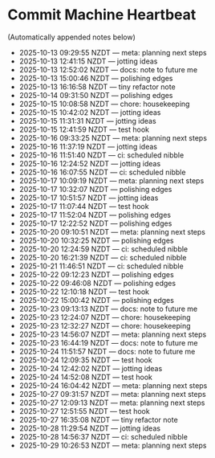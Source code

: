 # Commit Machine Heartbeat

(Automatically appended notes below)
- 2025-10-13 09:29:55 NZDT — meta: planning next steps
- 2025-10-13 12:41:15 NZDT — jotting ideas
- 2025-10-13 12:52:02 NZDT — docs: note to future me
- 2025-10-13 15:00:46 NZDT — polishing edges
- 2025-10-13 16:16:58 NZDT — tiny refactor note
- 2025-10-14 09:31:50 NZDT — polishing edges
- 2025-10-15 10:08:58 NZDT — chore: housekeeping
- 2025-10-15 10:42:02 NZDT — jotting ideas
- 2025-10-15 11:31:31 NZDT — jotting ideas
- 2025-10-15 12:41:59 NZDT — test hook
- 2025-10-16 09:33:25 NZDT — meta: planning next steps
- 2025-10-16 11:37:19 NZDT — jotting ideas
- 2025-10-16 11:51:40 NZDT — ci: scheduled nibble
- 2025-10-16 12:24:52 NZDT — jotting ideas
- 2025-10-16 16:07:55 NZDT — ci: scheduled nibble
- 2025-10-17 10:09:19 NZDT — meta: planning next steps
- 2025-10-17 10:32:07 NZDT — polishing edges
- 2025-10-17 10:51:57 NZDT — jotting ideas
- 2025-10-17 11:07:44 NZDT — test hook
- 2025-10-17 11:52:04 NZDT — polishing edges
- 2025-10-17 12:22:52 NZDT — polishing edges
- 2025-10-20 09:10:51 NZDT — meta: planning next steps
- 2025-10-20 10:32:25 NZDT — polishing edges
- 2025-10-20 12:24:59 NZDT — ci: scheduled nibble
- 2025-10-20 16:21:39 NZDT — ci: scheduled nibble
- 2025-10-21 11:46:51 NZDT — ci: scheduled nibble
- 2025-10-22 09:12:23 NZDT — polishing edges
- 2025-10-22 09:46:08 NZDT — polishing edges
- 2025-10-22 12:10:18 NZDT — test hook
- 2025-10-22 15:00:42 NZDT — polishing edges
- 2025-10-23 09:13:13 NZDT — docs: note to future me
- 2025-10-23 12:24:07 NZDT — chore: housekeeping
- 2025-10-23 12:32:27 NZDT — chore: housekeeping
- 2025-10-23 14:56:07 NZDT — meta: planning next steps
- 2025-10-23 16:44:19 NZDT — docs: note to future me
- 2025-10-24 11:51:57 NZDT — docs: note to future me
- 2025-10-24 12:09:35 NZDT — test hook
- 2025-10-24 12:42:02 NZDT — jotting ideas
- 2025-10-24 14:52:08 NZDT — test hook
- 2025-10-24 16:04:42 NZDT — meta: planning next steps
- 2025-10-27 09:31:57 NZDT — meta: planning next steps
- 2025-10-27 12:09:13 NZDT — meta: planning next steps
- 2025-10-27 12:51:55 NZDT — test hook
- 2025-10-27 16:35:08 NZDT — tiny refactor note
- 2025-10-28 11:29:54 NZDT — jotting ideas
- 2025-10-28 14:56:37 NZDT — ci: scheduled nibble
- 2025-10-29 10:26:53 NZDT — meta: planning next steps
